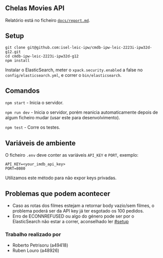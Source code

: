 ## Chelas Movies API

Relatório está no ficheiro [`docs/report.md`](./docs/report.md).

## Setup
```
git clone git@github.com:isel-leic-ipw/cmdb-ipw-leic-2223i-ipw32d-g12.git
cd cmdb-ipw-leic-2223i-ipw32d-g12
npm install
```

Instalar o ElasticSearch, meter o `xpack.security.enabled` a false no `config/elasticsearch.yml`, e correr o `bin/elasticsearch`.

## Comandos

`npm start` - Inicia o servidor.

`npm run dev` - Inicia o servidor, porém reanicia automaticamente depois de algum ficheiro mudar (usar este para desenvolvimento).

`npm test` - Corre os testes.

## Variáveis de ambiente

O ficheiro `.env` deve conter as variáveis `API_KEY` e `PORT`, exemplo:
```
API_KEY=<your_imdb_api_key>
PORT=8080
```
Utilizamos este método para não expor keys privadas.

## Problemas que podem acontecer
- Caso as rotas dos filmes estejam a retornar body vazio/sem filmes, o problema poderá ser da API key já ter esgotado os 100 pedidos.
- Erro de ECONNREFUSED ou algo do género pode ser por o ElasticSearch não estar a correr, aconselhado ler [#setup](#setup)

### Trabalho realizado por
- Roberto Petrisoru (a49418)
- Ruben Louro (a48926)
